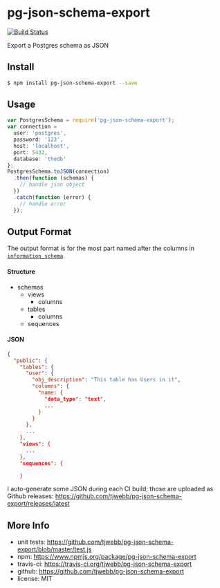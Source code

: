 pg-json-schema-export
=====================

[![Build Status](https://travis-ci.org/tjwebb/pg-json-schema-export.svg)](https://travis-ci.org/tjwebb/pg-json-schema-export)

Export a Postgres schema as JSON

## Install
```sh
$ npm install pg-json-schema-export --save
```

## Usage
```js
var PostgresSchema = require('pg-json-schema-export');
var connection =
  user: 'postgres',
  password: '123',
  host: 'localhost',
  port: 5432,
  database: 'thedb'
};
PostgresSchema.toJSON(connection)
  .then(function (schemas) {
    // handle json object
  })
  .catch(function (error) {
    // handle error
  });
```

## Output Format
The output format is for the most part named after the columns in [`information_schema`](http://www.postgresql.org/docs/9.3/static/information-schema.html).

#### Structure
- schemas
  - views
    - columns
  - tables
    - columns
  - sequences


#### JSON
```json
{
  "public": {
    "tables": {
      "user": {
        "obj_description": "This table has Users in it",
        "columns": {
          "name: {
            "data_type": "text",
            ...
          }
        }
      },
      ...
    },
    "views": {
      ...
    },
    "sequences": {

    }
```
I auto-generate some JSON during each CI build; those are uploaded as Github releases: https://github.com/tjwebb/pg-json-schema-export/releases/latest



## More Info
- unit tests: https://github.com/tjwebb/pg-json-schema-export/blob/master/test.js
- npm: https://www.npmjs.org/package/pg-json-schema-export
- travis-ci: https://travis-ci.org/tjwebb/pg-json-schema-export
- github: https://github.com/tjwebb/pg-json-schema-export
- license: MIT
